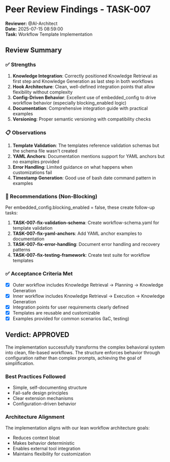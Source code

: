 # Peer Review Findings - TASK-007

**Reviewer:** @AI-Architect  
**Date:** 2025-07-15 08:59:00  
**Task:** Workflow Template Implementation

## Review Summary

### ✅ Strengths

1. **Knowledge Integration**: Correctly positioned Knowledge Retrieval as first step and Knowledge Generation as last step in both workflows
2. **Hook Architecture**: Clean, well-defined integration points that allow flexibility without complexity
3. **Config-Driven Behavior**: Excellent use of embedded_config to drive workflow behavior (especially blocking_enabled logic)
4. **Documentation**: Comprehensive integration guide with practical examples
5. **Versioning**: Proper semantic versioning with compatibility checks

### 📋 Observations

1. **Template Validation**: The templates reference validation schemas but the schema file wasn't created
2. **YAML Anchors**: Documentation mentions support for YAML anchors but no examples provided
3. **Error Handling**: Limited guidance on what happens when customizations fail
4. **Timestamp Generation**: Good use of bash date command pattern in examples

### 🔧 Recommendations (Non-Blocking)

Per embedded_config.blocking_enabled = false, these create follow-up tasks:

1. **TASK-007-fix-validation-schema**: Create workflow-schema.yaml for template validation
2. **TASK-007-fix-yaml-anchors**: Add YAML anchor examples to documentation
3. **TASK-007-fix-error-handling**: Document error handling and recovery patterns
4. **TASK-007-fix-testing-framework**: Create test suite for workflow templates

### ✅ Acceptance Criteria Met

- [x] Outer workflow includes Knowledge Retrieval → Planning → Knowledge Generation
- [x] Inner workflow includes Knowledge Retrieval → Execution → Knowledge Generation
- [x] Integration points for user requirements clearly defined
- [x] Templates are reusable and customizable
- [x] Examples provided for common scenarios (IaC, testing)

## Verdict: APPROVED

The implementation successfully transforms the complex behavioral system into clean, file-based workflows. The structure enforces behavior through configuration rather than complex prompts, achieving the goal of simplification.

### Best Practices Followed
- Simple, self-documenting structure
- Fail-safe design principles
- Clear extension mechanisms
- Configuration-driven behavior

### Architecture Alignment
The implementation aligns with our lean workflow architecture goals:
- Reduces context bloat
- Makes behavior deterministic
- Enables external tool integration
- Maintains flexibility for customization